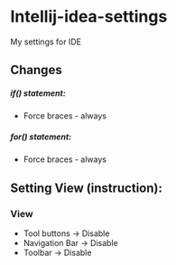 # Intellij-idea-settings
My settings for IDE

## Changes

##### if() statement:

+ Force braces - always

##### for() statement:

+ Force braces - always





## Setting View (instruction):
### View

+ Tool buttons -> Disable
+ Navigation Bar -> Disable
+ Toolbar -> Disable
